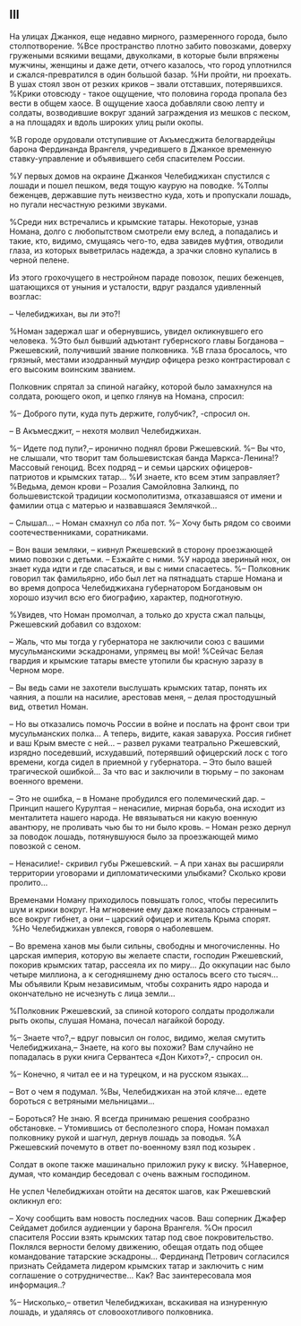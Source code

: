 ## III

На улицах Джанкоя, еще недавно мирного, размеренного города, было столпотворение.
%Все пространство плотно забито повозками, доверху гружеными всякими вещами, двуколками, в которые были впряжены мужчины, женщины и даже дети, отчего казалось, что город уплотнился и сжался-превратился в один большой базар.
%Ни пройти, ни проехать. В ушах стоял звон от резких криков – звали отставших, потерявшихся.
%Крики отовсюду - такое ощущение, что половина города пропала без вести в общем хаосе.
В ощущение хаоса добавляли свою лепту и солдаты, возводившие вокруг зданий заграждения из мешков с песком, а на площадях и вдоль широких улиц рыли окопы.

%В городе орудовали отступившие от Акъмесджита белогвардейцы барона Фердинанда Врангеля, учредившего в Джанкое временную ставку-управление и объявившего себя спасителем России.

%У первых домов на окраине Джанкоя Челебиджихан спустился с лошади и пошел пешком, ведя тощую каурую на поводке.
%Толпы беженцев, державшие путь неизвестно куда, хоть и пропускали лошадь, но пугали несчастную резкими звуками.

%Среди них встречались и крымские татары.
Некоторые, узнав Номана, долго с любопытством смотрели ему вслед, а попадались и такие, кто, видимо, смущаясь чего-то, едва завидев муфтия, отводили глаза, из которых выветрилась надежда, а зрачки словно купались в черной пелене.

Из этого грохочущего в нестройном параде повозок, пеших беженцев, шатающихся от уныния и усталости, вдруг раздался удивленный возглас:

– Челебиджихан, вы ли это?!

%Номан задержал шаг и обернувшись, увидел окликнувшего его человека.
%Это был бывший адъютант губернского главы Богданова – Ржешевский, получивший звание полковника.
%В глаза бросалось, что грязный, местами изодранный мундир офицера резко контрастировал с его высоким воинским званием.

Полковник спрятал за спиной нагайку, которой было замахнулся на солдата, роющего окоп, и цепко глянув на Номана, спросил:

%– Доброго пути, куда путь держите, голубчик?, -спросил он.

– В Акъмесджит, – нехотя молвил Челебиджихан.

%– Идете под пули?,– иронично поднял брови Ржешевский.
%– Вы что, не слышали, что творит там большевистская банда Маркса-Ленина!?
Массовый геноцид.
Всех подряд – и семьи царских офицеров-патриотов и крымских татар...
%И знаете, кто всем этим заправляет?
%Ведьма, демон крови – Розалия Самойловна Залкинд, по большевистской традиции космополитизма, отказавшаяся от имени и фамилии отца с матерью и назвавшаяся Землячкой…

– Слышал…
– Номан смахнул со лба пот.
%– Хочу быть рядом со своими соотечественниками, соратниками.

– Вон ваши земляки, – кивнул Ржешевский в сторону проезжающей мимо повозки с детьми.
– Езжайте с ними.
%У народа звериный нюх, он знает куда идти и где спасаться, и вы с ними спасаетесь.
%– Полковник говорил так фамильярно, ибо был лет на пятнадцать старше Номана и во время допроса Челебиджихана губернатором Богдановым он хорошо изучил всю его биографию, характер, подноготную.

%Увидев, что Номан промолчал, а только до хруста сжал пальцы, Ржешевский добавил со вздохом:

– Жаль, что мы тогда у губернатора не заключили союз с вашими мусульманскими эскадронами, упрямец вы мой!
%Сейчас Белая гвардия и крымские татары вместе утопили бы красную заразу в Черном море.

– Вы ведь сами не захотели выслушать крымских татар, понять их чаяния, а пошли на насилие, арестовав меня, – делая простодушный вид, ответил Номан.

– Но вы отказались помочь России в войне и послать на фронт свои три мусульманских полка...
А теперь, видите, какая заваруха.
Россия гибнет и ваш Крым вместе с ней...
– развел руками театрально Ржешевский, изрядно поседевший, исхудавший, потерявший офицерский лоск с того времени, когда сидел в приемной у губернатора.
– Это было вашей трагической ошибкой...
За что вас и заключили в тюрьму – по законам военного времени.

– Это не ошибка, – в Номане пробудился его полемический дар.
– Принцип нашего Курултая – ненасилие, мирная борьба, она исходит из менталитета нашего народа.
Не ввязываться ни какую военную авантюру, не проливать чью бы то ни было кровь.
– Номан резко дернул за поводок лошадь, потянувшуюся было за проезжающей мимо повозкой с сеном.

– Ненасилие!- скривил губы Ржешевский.
– А при ханах вы расширяли территории уговорами и дипломатическими улыбками?
Сколько крови пролито...

Временами Номану приходилось повышать голос, чтобы пересилить шум и крики вокруг.
На мгновение ему даже показалось странным – все вокруг гибнет, а они – царский офицер и житель Крыма спорят.
 %Но Челебиджихан увлекся, говоря о наболевшем.

– Во времена ханов мы были сильны, свободны и многочисленны.
Но царская империя, которую вы желаете спасти, господин Ржешевский, покорив крымских татар, рассеяла их по миру...
До оккупации нас было четыре миллиона, а к сегодняшнему дню осталось всего сто тысяч...
Мы объявили Крым независимым, чтобы сохранить ядро народа и окончательно не исчезнуть с лица земли...

%Полковник Ржешевский, за спиной которого солдаты продолжали рыть окопы, слушая Номана, почесал нагайкой бороду.

%– Знаете что?,– вдруг повысил он голос, видимо, желая смутить Челебиджихана,– Знаете, на кого вы похожи? Вам случайно не попадалась в руки книга Сервантеса «Дон Кихот»?,- спросил он.

%– Конечно, я читал ее и на турецком, и на русском языках...

– Вот о чем я подумал.
%Вы, Челебиджихан на этой кляче... едете бороться с ветряными мельницами...

– Бороться?
Не знаю.
Я всегда принимаю решения сообразно обстановке.
– Утомившись от бесполезного спора, Номан помахал полковнику рукой и шагнул, дернув лошадь за поводья.
%А Ржешевский почемуто в ответ по-военному взял под козырек .

Солдат в окопе также машинально приложил руку к виску.
%Наверное, думая, что командир беседовал с очень важным господином.

Не успел Челебиджихан отойти на десяток шагов, как Ржешевский окликнул его:

– Хочу сообщить вам новость последних часов.
Ваш соперник Джафер Сейдамет добился аудиенции у барона Врангеля.
%Он просил спасителя России взять крымских татар под свое покровительство.
Поклялся верности белому движению, обещая отдать под общее командование татарские эскадроны...
Фердинанд Петрович согласился признать Сейдамета лидером крымских татар и заключить с ним соглашение о сотрудничестве...
Как?
Вас заинтересовала моя информация..?

%– Нисколько,– ответил Челебиджихан, вскакивая на изнуренную лошадь, и удаляясь от словоохотливого полковника.
